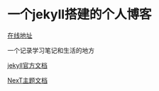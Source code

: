 # 一个jekyll搭建的个人博客

[在线地址](https://gimahug.github.io/z-blog/)

一个记录学习笔记和生活的地方

[jekyll官方文档](http://jekyllcn.com/docs/home/)

[NexT主题文档](http://theme-next.simpleyyt.com/getting-started.html)
